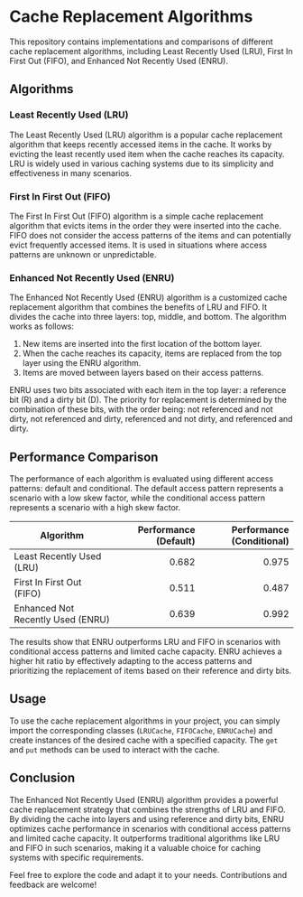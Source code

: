 # Cache Replacement Algorithms

This repository contains implementations and comparisons of different cache replacement algorithms, including Least Recently Used (LRU), First In First Out (FIFO), and Enhanced Not Recently Used (ENRU).

## Algorithms

### Least Recently Used (LRU)

The Least Recently Used (LRU) algorithm is a popular cache replacement algorithm that keeps recently accessed items in the cache. It works by evicting the least recently used item when the cache reaches its capacity. LRU is widely used in various caching systems due to its simplicity and effectiveness in many scenarios.

### First In First Out (FIFO)

The First In First Out (FIFO) algorithm is a simple cache replacement algorithm that evicts items in the order they were inserted into the cache. FIFO does not consider the access patterns of the items and can potentially evict frequently accessed items. It is used in situations where access patterns are unknown or unpredictable.

### Enhanced Not Recently Used (ENRU)

The Enhanced Not Recently Used (ENRU) algorithm is a customized cache replacement algorithm that combines the benefits of LRU and FIFO. It divides the cache into three layers: top, middle, and bottom. The algorithm works as follows:

1. New items are inserted into the first location of the bottom layer.
2. When the cache reaches its capacity, items are replaced from the top layer using the ENRU algorithm.
3. Items are moved between layers based on their access patterns.

ENRU uses two bits associated with each item in the top layer: a reference bit (R) and a dirty bit (D). The priority for replacement is determined by the combination of these bits, with the order being: not referenced and not dirty, not referenced and dirty, referenced and not dirty, and referenced and dirty.

## Performance Comparison

The performance of each algorithm is evaluated using different access patterns: default and conditional. The default access pattern represents a scenario with a low skew factor, while the conditional access pattern represents a scenario with a high skew factor.

| Algorithm                 | Performance (Default) | Performance (Conditional) |
|---------------------------|----------------------:|---------------------------:|
| Least Recently Used (LRU) |                 0.682 |                      0.975 |
| First In First Out (FIFO) |                 0.511 |                      0.487 |
| Enhanced Not Recently Used (ENRU) |         0.639 |                      0.992 |

The results show that ENRU outperforms LRU and FIFO in scenarios with conditional access patterns and limited cache capacity. ENRU achieves a higher hit ratio by effectively adapting to the access patterns and prioritizing the replacement of items based on their reference and dirty bits.

## Usage

To use the cache replacement algorithms in your project, you can simply import the corresponding classes (`LRUCache`, `FIFOCache`, `ENRUCache`) and create instances of the desired cache with a specified capacity. The `get` and `put` methods can be used to interact with the cache.

## Conclusion

The Enhanced Not Recently Used (ENRU) algorithm provides a powerful cache replacement strategy that combines the strengths of LRU and FIFO. By dividing the cache into layers and using reference and dirty bits, ENRU optimizes cache performance in scenarios with conditional access patterns and limited cache capacity. It outperforms traditional algorithms like LRU and FIFO in such scenarios, making it a valuable choice for caching systems with specific requirements.

Feel free to explore the code and adapt it to your needs. Contributions and feedback are welcome!
